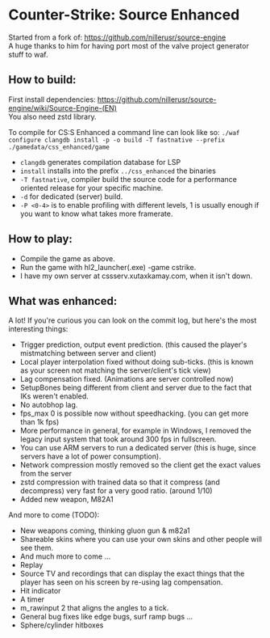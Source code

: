 # Counter-Strike: Source Enhanced

Started from a fork of: https://github.com/nillerusr/source-engine \
A huge thanks to him for having port most of the valve project generator stuff to waf.

## How to build:
First install dependencies: https://github.com/nillerusr/source-engine/wiki/Source-Engine-(EN) \
You also need zstd library.

To compile for CS:S Enhanced a command line can look like so:
```./waf configure clangdb install -p -o build -T fastnative --prefix ./gamedata/css_enhanced/game```

- `clangdb` generates compilation database for LSP
- `install` installs into the prefix `../css_enhanced` the binaries
- `-T fastnative`, compiler build the source code for a performance oriented release for your specific machine.
- `-d` for dedicated (server) build.
- `-P <0-4>` is to enable profiling with different levels, 1 is usually enough if you want to know what takes more framerate.

## How to play:

- Compile the game as above.
- Run the game with hl2_launcher(.exe) -game cstrike.
- I have my own server at cssserv.xutaxkamay.com, when it isn't down.

## What was enhanced:

A lot! If you're curious you can look on the commit log, but here's the most interesting things:

- Trigger prediction, output event prediction. (this caused the player's mistmatching between server and client)
- Local player interpolation fixed without doing sub-ticks. (this is known as your screen not matching the server/client's tick view)
- Lag compensation fixed. (Animations are server controlled now)
- SetupBones being different from client and server due to the fact that IKs weren't enabled.
- No autobhop lag.
- fps_max 0 is possible now without speedhacking. (you can get more than 1k fps)
- More performance in general, for example in Windows, I removed the legacy input system that took around 300 fps in fullscreen.
- You can use ARM servers to run a dedicated server (this is huge, since servers have a lot of power consumption).
- Network compression mostly removed so the client get the exact values from the server
- zstd compression with trained data so that it compress (and decompress) very fast for a very good ratio. (around 1/10)
- Added new weapon, M82A1

And more to come (TODO):
- New weapons coming, thinking gluon gun & m82a1
- Shareable skins where you can use your own skins and other people will see them.
- And much more to come ...
- Replay
- Source TV and recordings that can display the exact things that the player has seen on his screen by re-using lag compensation.
- Hit indicator
- A timer
- m_rawinput 2 that aligns the angles to a tick.
- General bug fixes like edge bugs, surf ramp bugs ...
- Sphere/cylinder hitboxes
